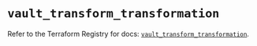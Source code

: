 # `vault_transform_transformation`

Refer to the Terraform Registry for docs: [`vault_transform_transformation`](https://registry.terraform.io/providers/hashicorp/vault/3.25.0/docs/resources/transform_transformation).
